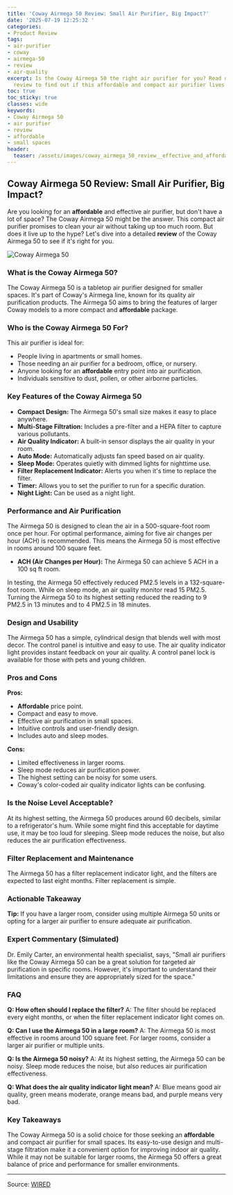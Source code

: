 ```yaml
---
title: 'Coway Airmega 50 Review: Small Air Purifier, Big Impact?'
date: '2025-07-19 12:25:32 '
categories:
- Product Review
tags:
- air-purifier
- coway
- airmega-50
- review
- air-quality
excerpt: Is the Coway Airmega 50 the right air purifier for you? Read our in-depth
  review to find out if this affordable and compact air purifier lives up to the hype!
toc: true
toc_sticky: true
classes: wide
keywords:
- Coway Airmega 50
- air purifier
- review
- affordable
- small spaces
header:
  teaser: /assets/images/coway_airmega_50_review__effective_and_affordable__20250719122531.png
---
```


## Coway Airmega 50 Review: Small Air Purifier, Big Impact?

Are you looking for an **affordable** and effective air purifier, but don't have a lot of space? The Coway Airmega 50 might be the answer. This compact air purifier promises to clean your air without taking up too much room. But does it live up to the hype? Let's dive into a detailed **review** of the Coway Airmega 50 to see if it's right for you.

![Coway Airmega 50](https://media.wired.com/photos/687b4461fdbc3dceb80ae4ce/master/pass/Review-%20Coway%20Airmega%2050_.png)

### What is the Coway Airmega 50?

The Coway Airmega 50 is a tabletop air purifier designed for smaller spaces. It's part of Coway's Airmega line, known for its quality air purification products. The Airmega 50 aims to bring the features of larger Coway models to a more compact and **affordable** package.

### Who is the Coway Airmega 50 For?

This air purifier is ideal for:

*   People living in apartments or small homes.
*   Those needing an air purifier for a bedroom, office, or nursery.
*   Anyone looking for an **affordable** entry point into air purification.
*   Individuals sensitive to dust, pollen, or other airborne particles.

### Key Features of the Coway Airmega 50

*   **Compact Design:** The Airmega 50's small size makes it easy to place anywhere.
*   **Multi-Stage Filtration:** Includes a pre-filter and a HEPA filter to capture various pollutants.
*   **Air Quality Indicator:** A built-in sensor displays the air quality in your room.
*   **Auto Mode:** Automatically adjusts fan speed based on air quality.
*   **Sleep Mode:** Operates quietly with dimmed lights for nighttime use.
*   **Filter Replacement Indicator:** Alerts you when it's time to replace the filter.
*   **Timer:** Allows you to set the purifier to run for a specific duration.
*   **Night Light:** Can be used as a night light.

### Performance and Air Purification

The Airmega 50 is designed to clean the air in a 500-square-foot room once per hour. For optimal performance, aiming for five air changes per hour (ACH) is recommended. This means the Airmega 50 is most effective in rooms around 100 square feet.

*   **ACH (Air Changes per Hour):** The Airmega 50 can achieve 5 ACH in a 100 sq ft room.

In testing, the Airmega 50 effectively reduced PM2.5 levels in a 132-square-foot room. While on sleep mode, an air quality monitor read 15 PM2.5. Turning the Airmega 50 to its highest setting reduced the reading to 9 PM2.5 in 13 minutes and to 4 PM2.5 in 18 minutes.

### Design and Usability

The Airmega 50 has a simple, cylindrical design that blends well with most decor. The control panel is intuitive and easy to use. The air quality indicator light provides instant feedback on your air quality. A control panel lock is available for those with pets and young children.

### Pros and Cons

**Pros:**

*   **Affordable** price point.
*   Compact and easy to move.
*   Effective air purification in small spaces.
*   Intuitive controls and user-friendly design.
*   Includes auto and sleep modes.

**Cons:**

*   Limited effectiveness in larger rooms.
*   Sleep mode reduces air purification power.
*   The highest setting can be noisy for some users.
*   Coway's color-coded air quality indicator lights can be confusing.

### Is the Noise Level Acceptable?

At its highest setting, the Airmega 50 produces around 60 decibels, similar to a refrigerator's hum. While some might find this acceptable for daytime use, it may be too loud for sleeping. Sleep mode reduces the noise, but also reduces the air purification effectiveness.

### Filter Replacement and Maintenance

The Airmega 50 has a filter replacement indicator light, and the filters are expected to last eight months. Filter replacement is simple.

### Actionable Takeaway

**Tip:** If you have a larger room, consider using multiple Airmega 50 units or opting for a larger air purifier to ensure adequate air purification.

### Expert Commentary (Simulated)

Dr. Emily Carter, an environmental health specialist, says, "Small air purifiers like the Coway Airmega 50 can be a great solution for targeted air purification in specific rooms. However, it's important to understand their limitations and ensure they are appropriately sized for the space." 

### FAQ

**Q: How often should I replace the filter?**
A: The filter should be replaced every eight months, or when the filter replacement indicator light comes on.

**Q: Can I use the Airmega 50 in a large room?**
A: The Airmega 50 is most effective in rooms around 100 square feet. For larger rooms, consider a larger air purifier or multiple units.

**Q: Is the Airmega 50 noisy?**
A: At its highest setting, the Airmega 50 can be noisy. Sleep mode reduces the noise, but also reduces air purification effectiveness.

**Q: What does the air quality indicator light mean?**
A: Blue means good air quality, green means moderate, orange means bad, and purple means very bad.

### Key Takeaways

The Coway Airmega 50 is a solid choice for those seeking an **affordable** and compact air purifier for small spaces. Its easy-to-use design and multi-stage filtration make it a convenient option for improving indoor air quality. While it may not be suitable for larger rooms, the Airmega 50 offers a great balance of price and performance for smaller environments.

---

Source: [WIRED](https://www.wired.com/review/coway-airmega-50/)